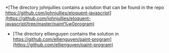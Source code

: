 

*[The directory johnjullies contains a solution that can be found in the repo https://github.com/johnjullies/eloquent-javascript](https://github.com/johnjullies/eloquent-javascript/tree/master/paint%w0program)
* [The directory ellienguyen contains the solution in https://github.com/ellienguyen/paint-program](https://github.com/ellienguyen/paint-program)
